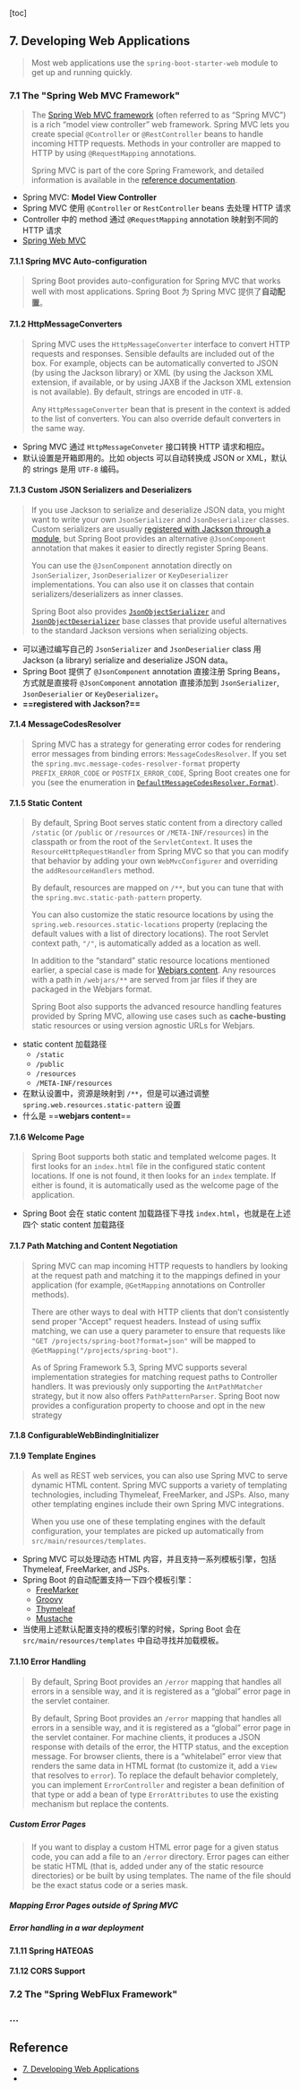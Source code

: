 [toc]

## 7. Developing Web Applications

> Most web applications use the `spring-boot-starter-web` module to get up and running quickly.



### 7.1 The "Spring Web MVC Framework"

> The [Spring Web MVC framework](https://docs.spring.io/spring/docs/5.3.1/reference/html/web.html#mvc) (often referred to as “Spring MVC”) is a rich “model view controller” web framework. Spring MVC lets you create special `@Controller` or `@RestController` beans to handle incoming HTTP requests. Methods in your controller are mapped to HTTP by using `@RequestMapping` annotations.
>
> Spring MVC is part of the core Spring Framework, and detailed information is available in the [reference documentation](https://docs.spring.io/spring/docs/5.3.1/reference/html/web.html#mvc).

* Spring MVC: **Model View Controller**
* Spring MVC 使用 `@Controller` or `RestController` beans 去处理 HTTP 请求
* Controller 中的 method 通过 `@RequestMapping` annotation 映射到不同的 HTTP 请求
* [Spring Web MVC](https://docs.spring.io/spring-framework/docs/5.3.1/reference/html/web.html#mvc)



#### 7.1.1 Spring MVC Auto-configuration

> Spring Boot provides auto-configuration for Spring MVC that works well with most applications.
> Spring Boot 为 Spring MVC 提供了**自动配置**。



#### 7.1.2 HttpMessageConverters

> Spring MVC uses the `HttpMessageConverter` interface to  convert HTTP requests and responses. Sensible defaults are included out of the box. For example, objects can be automatically converted to JSON (by using  the Jackson library) or XML (by using the Jackson XML extension, if  available, or by using JAXB if the Jackson XML extension is not  available). By default, strings are encoded in `UTF-8`.
>
> Any `HttpMessageConverter` bean that is present in the context is added to the list of converters. You can also override default converters in the same way.

* Spring MVC 通过 `HttpMessageConveter` 接口转换 HTTP 请求和相应。
* 默认设置是开箱即用的。比如 objects 可以自动转换成 JSON or XML，默认的 strings 是用 `UTF-8` 编码。



#### 7.1.3 Custom JSON Serializers and Deserializers

> If you use Jackson to serialize and deserialize JSON data, you might want to write your own `JsonSerializer` and `JsonDeserializer` classes. Custom serializers are usually [registered with Jackson through a module](https://github.com/FasterXML/jackson-docs/wiki/JacksonHowToCustomSerializers), but Spring Boot provides an alternative `@JsonComponent` annotation that makes it easier to directly register Spring Beans.
>
> You can use the `@JsonComponent` annotation directly on `JsonSerializer`, `JsonDeserializer` or `KeyDeserializer` implementations. You can also use it on classes that contain serializers/deserializers as inner classes.
>
> Spring Boot also provides [`JsonObjectSerializer`](https://github.com/spring-projects/spring-boot/tree/v2.4.0/spring-boot-project/spring-boot/src/main/java/org/springframework/boot/jackson/JsonObjectSerializer.java) and [`JsonObjectDeserializer`](https://github.com/spring-projects/spring-boot/tree/v2.4.0/spring-boot-project/spring-boot/src/main/java/org/springframework/boot/jackson/JsonObjectDeserializer.java) base classes that provide useful alternatives to the standard Jackson versions when serializing objects.

* 可以通过编写自己的 `JsonSerializer` and `JsonDeserialier` class 用 Jackson (a library) serialize and deserialize JSON data。
* Spring Boot 提供了 `@JsonComponent` annotation 直接注册 Spring Beans，方式就是直接将 `@JsonComponent` annotation 直接添加到 `JsonSerializer`, `JsonDeserialier` or `KeyDeserializer`。
* **==registered with Jackson?==**



#### 7.1.4 MessageCodesResolver

> Spring MVC has a strategy for generating error codes for rendering error messages from binding errors: `MessageCodesResolver`. If you set the `spring.mvc.message-codes-resolver-format` property `PREFIX_ERROR_CODE` or `POSTFIX_ERROR_CODE`, Spring Boot creates one for you (see the enumeration in [`DefaultMessageCodesResolver.Format`](https://docs.spring.io/spring/docs/5.3.1/javadoc-api/org/springframework/validation/DefaultMessageCodesResolver.Format.html)).



#### 7.1.5 Static Content

> By default, Spring Boot serves static content from a directory called `/static` (or `/public` or `/resources` or `/META-INF/resources`) in the classpath or from the root of the `ServletContext`. It uses the `ResourceHttpRequestHandler` from Spring MVC so that you can modify that behavior by adding your own `WebMvcConfigurer` and overriding the `addResourceHandlers` method.
>
> By default, resources are mapped on `/**`, but you can tune that with the `spring.mvc.static-path-pattern` property.
>
> You can also customize the static resource locations by using the `spring.web.resources.static-locations` property (replacing the default values with a list of directory locations). The root Servlet context path, `"/"`, is automatically added as a location as well.
>
> In addition to the “standard” static resource locations mentioned earlier, a special case is made for [Webjars content](https://www.webjars.org/). Any resources with a path in `/webjars/**` are served from jar files if they are packaged in the Webjars format.
>
> Spring Boot also supports the advanced resource handling features  provided by Spring MVC, allowing use cases such as **cache-busting** static  resources or using version agnostic URLs for Webjars.

* static content 加载路径
  * `/static`
  * `/public`
  * `/resources`
  * `/META-INF/resources`
* 在默认设置中，资源是映射到 `/**`，但是可以通过调整 `spring.web.resources.static-pattern` 设置
* 什么是 ==**webjars content**==



#### 7.1.6 Welcome Page

> Spring Boot supports both static and templated welcome pages. It first looks for an `index.html` file in the configured static content locations. If one is not found, it then looks for an `index` template. If either is found, it is automatically used as the welcome page of the application.

* Spring Boot 会在 static content 加载路径下寻找 `index.html`，也就是在上述四个 static content 加载路径



#### 7.1.7 Path Matching and Content Negotiation

> Spring MVC can map incoming HTTP requests to handlers by looking at the  request path and matching it to the mappings defined in your application (for example, `@GetMapping` annotations on Controller methods).
>
> There are other ways to deal with HTTP clients that don’t consistently send proper "Accept" request headers. Instead of using suffix matching, we can use a query parameter to ensure that requests like `"GET /projects/spring-boot?format=json"` will be mapped to `@GetMapping("/projects/spring-boot")`.
>
> As of Spring Framework 5.3, Spring MVC supports several implementation  strategies for matching request paths to Controller handlers. It was previously only supporting the `AntPathMatcher` strategy, but it now also offers `PathPatternParser`. Spring Boot now provides a configuration property to choose and opt in the new strategy



#### 7.1.8 ConfigurableWebBindingInitializer



#### 7.1.9 Template Engines

> As well as REST web services, you can also use Spring MVC to serve dynamic HTML content. Spring MVC supports a variety of templating technologies, including Thymeleaf, FreeMarker, and JSPs. Also, many other templating engines include their own Spring MVC integrations.
>
> When you use one of these templating engines with the default configuration, your templates are picked up automatically from `src/main/resources/templates`.

* Spring MVC 可以处理动态 HTML 内容，并且支持一系列模板引擎，包括 Thymeleaf, FreeMarker, and JSPs. 
* Spring Boot 的自动配置支持一下四个模板引擎：
  * [FreeMarker](https://freemarker.apache.org/docs/)
  * [Groovy](https://docs.groovy-lang.org/docs/next/html/documentation/template-engines.html#_the_markuptemplateengine)
  * [Thymeleaf](https://www.thymeleaf.org)
  * [Mustache](https://mustache.github.io/)
* 当使用上述默认配置支持的模板引擎的时候，Spring Boot 会在 `src/main/resources/templates` 中自动寻找并加载模板。



#### 7.1.10 Error Handling

> By default, Spring Boot provides an `/error` mapping that handles all errors in a sensible way, and it is registered as a “global” error page in the servlet container.
>
> By default, Spring Boot provides an `/error` mapping that handles all errors in a sensible way, and it is registered as a “global” error page in the servlet container. For machine clients, it produces a JSON response with details of the error, the HTTP status, and the exception message. For browser clients, there is a “whitelabel” error view that renders the same data in HTML format (to customize it, add a `View` that resolves to `error`). To replace the default behavior completely, you can implement `ErrorController` and register a bean definition of that type or add a bean of type `ErrorAttributes` to use the existing mechanism but replace the contents.



##### Custom Error Pages

> If you want to display a custom HTML error page for a given status code, you can add a file to an `/error` directory. Error pages can either be static HTML (that is, added under any of the  static resource directories) or be built by using templates. The name of the file should be the exact status code or a series mask.



##### Mapping Error Pages outside of Spring MVC



##### Error handling in a war deployment



#### 7.1.11 Spring HATEOAS



#### 7.1.12 CORS Support



### 7.2 The "Spring WebFlux Framework"



### ...



## Reference

* [7. Developing Web Applications](https://docs.spring.io/spring-boot/docs/current/reference/html/spring-boot-features.html#boot-features-developing-web-applications)
* 
